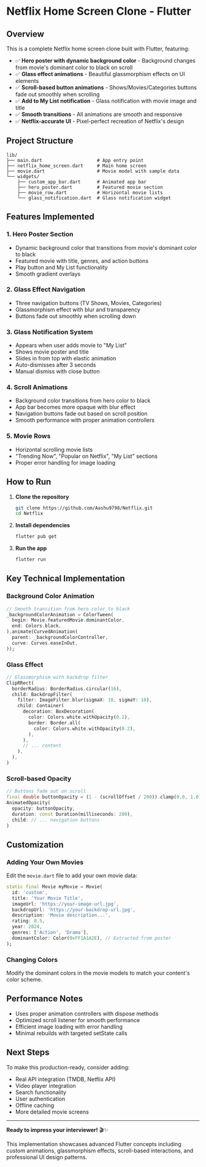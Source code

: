 # Netflix Home Screen Clone - Flutter

## Overview
This is a complete Netflix home screen clone built with Flutter, featuring:

- ✅ **Hero poster with dynamic background color** - Background changes from movie's dominant color to black on scroll
- ✅ **Glass effect animations** - Beautiful glassmorphism effects on UI elements
- ✅ **Scroll-based button animations** - Shows/Movies/Categories buttons fade out smoothly when scrolling
- ✅ **Add to My List notification** - Glass notification with movie image and title
- ✅ **Smooth transitions** - All animations are smooth and responsive
- ✅ **Netflix-accurate UI** - Pixel-perfect recreation of Netflix's design

## Project Structure
```
lib/
├── main.dart                    # App entry point
├── netflix_home_screen.dart     # Main home screen
├── movie.dart                   # Movie model with sample data
└── widgets/
    ├── custom_app_bar.dart      # Animated app bar
    ├── hero_poster.dart         # Featured movie section
    ├── movie_row.dart           # Horizontal movie lists
    └── glass_notification.dart  # Glass notification widget
```

## Features Implemented

### 1. Hero Poster Section
- Dynamic background color that transitions from movie's dominant color to black
- Featured movie with title, genres, and action buttons
- Play button and My List functionality
- Smooth gradient overlays

### 2. Glass Effect Navigation
- Three navigation buttons (TV Shows, Movies, Categories)
- Glassmorphism effect with blur and transparency
- Buttons fade out smoothly when scrolling down

### 3. Glass Notification System
- Appears when user adds movie to "My List"
- Shows movie poster and title
- Slides in from top with elastic animation
- Auto-dismisses after 3 seconds
- Manual dismiss with close button

### 4. Scroll Animations
- Background color transitions from hero color to black
- App bar becomes more opaque with blur effect
- Navigation buttons fade out based on scroll position
- Smooth performance with proper animation controllers

### 5. Movie Rows
- Horizontal scrolling movie lists
- "Trending Now", "Popular on Netflix", "My List" sections
- Proper error handling for image loading

## How to Run

1. **Clone the repository**
   ```bash
   git clone https://github.com/Aashu9798/Netflix.git
   cd Netflix
   ```

2. **Install dependencies**
   ```bash
   flutter pub get
   ```

3. **Run the app**
   ```bash
   flutter run
   ```

## Key Technical Implementation

### Background Color Animation
```dart
// Smooth transition from hero color to black
_backgroundColorAnimation = ColorTween(
  begin: Movie.featuredMovie.dominantColor,
  end: Colors.black,
).animate(CurvedAnimation(
  parent: _backgroundColorController,
  curve: Curves.easeInOut,
));
```

### Glass Effect
```dart
// Glassmorphism with backdrop filter
ClipRRect(
  borderRadius: BorderRadius.circular(16),
  child: BackdropFilter(
    filter: ImageFilter.blur(sigmaX: 10, sigmaY: 10),
    child: Container(
      decoration: BoxDecoration(
        color: Colors.white.withOpacity(0.1),
        border: Border.all(
          color: Colors.white.withOpacity(0.2),
        ),
      ),
      // ... content
    ),
  ),
)
```

### Scroll-based Opacity
```dart
// Buttons fade out on scroll
final double buttonOpacity = (1 - (scrollOffset / 200)).clamp(0.0, 1.0);
AnimatedOpacity(
  opacity: buttonOpacity,
  duration: const Duration(milliseconds: 200),
  child: // ... navigation buttons
)
```

## Customization

### Adding Your Own Movies
Edit the `movie.dart` file to add your own movie data:

```dart
static final Movie myMovie = Movie(
  id: 'custom',
  title: 'Your Movie Title',
  imageUrl: 'https://your-image-url.jpg',
  backdropUrl: 'https://your-backdrop-url.jpg',
  description: 'Movie description...',
  rating: 8.5,
  year: 2024,
  genres: ['Action', 'Drama'],
  dominantColor: Color(0xFF1A1A2E), // Extracted from poster
);
```

### Changing Colors
Modify the dominant colors in the movie models to match your content's color scheme.

## Performance Notes
- Uses proper animation controllers with dispose methods
- Optimized scroll listener for smooth performance
- Efficient image loading with error handling
- Minimal rebuilds with targeted setState calls

## Next Steps
To make this production-ready, consider adding:
- Real API integration (TMDB, Netflix API)
- Video player integration
- Search functionality
- User authentication
- Offline caching
- More detailed movie screens

---

**Ready to impress your interviewer!** 🎬✨

This implementation showcases advanced Flutter concepts including custom animations, glassmorphism effects, scroll-based interactions, and professional UI design patterns.
